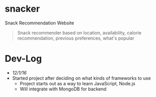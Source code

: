 # snacker
Snack Recommendation Website

> Snack recommender based on location, availability, calorie recommendation, previous preferences, what's popular

# Dev-Log
- *12/1/16*
 - Started project after deciding on what kinds of frameworks to use
    - Project starts out as a way to learn JavaScript, Node.js
    - Will integrate with MongoDB for backend
